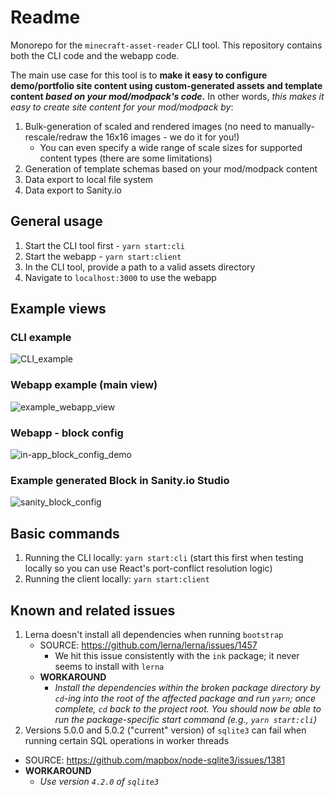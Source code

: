 # Readme

Monorepo for the `minecraft-asset-reader` CLI tool. This repository contains both the CLI code and the webapp code.

The main use case for this tool is to **make it easy to configure demo/portfolio site content using custom-generated assets and template content _based on your mod/modpack's code_.** In other words, _this makes it easy to create site content for your mod/modpack by_:

1. Bulk-generation of scaled and rendered images (no need to manually-rescale/redraw the 16x16 images - we do it for you!)
   - You can even specify a wide range of scale sizes for supported content types (there are some limitations)
2. Generation of template schemas based on your mod/modpack content
3. Data export to local file system
4. Data export to Sanity.io

## General usage

1. Start the CLI tool first - `yarn start:cli`
2. Start the webapp - `yarn start:client`
3. In the CLI tool, provide a path to a valid assets directory
4. Navigate to `localhost:3000` to use the webapp

## Example views

### CLI example

![CLI_example](https://user-images.githubusercontent.com/14364659/117087411-f9fd2480-ad14-11eb-8b13-d842e4b5b1d7.png)

### Webapp example (main view)

![example_webapp_view](https://user-images.githubusercontent.com/14364659/117087431-0b463100-ad15-11eb-9142-7a6f4204bbfe.png)

### Webapp - block config

![in-app_block_config_demo](https://user-images.githubusercontent.com/14364659/117087568-7f80d480-ad15-11eb-8dcb-76dda20afffb.png)

### Example generated Block in Sanity.io Studio

![sanity_block_config](https://user-images.githubusercontent.com/14364659/117087533-60824280-ad15-11eb-8b51-9d9b83edfb0e.png)

## Basic commands

1. Running the CLI locally: `yarn start:cli` (start this first when testing locally so you can use React's port-conflict resolution logic)
2. Running the client locally: `yarn start:client`

## Known and related issues

1. Lerna doesn't install all dependencies when running `bootstrap`
   - SOURCE: https://github.com/lerna/lerna/issues/1457
     - We hit this issue consistently with the `ink` package; it never seems to install with `lerna`
   - **WORKAROUND**
     - _Install the dependencies within the broken package directory by `cd`-ing into the root of the affected package and run `yarn`; once complete, `cd` back to the project root. You should now be able to run the package-specific start command (e.g., `yarn start:cli`)_
2. Versions 5.0.0 and 5.0.2 ("current" version) of `sqlite3` can fail when running certain SQL operations in worker threads

- SOURCE: https://github.com/mapbox/node-sqlite3/issues/1381
- **WORKAROUND**
  - _Use version `4.2.0` of `sqlite3`_
